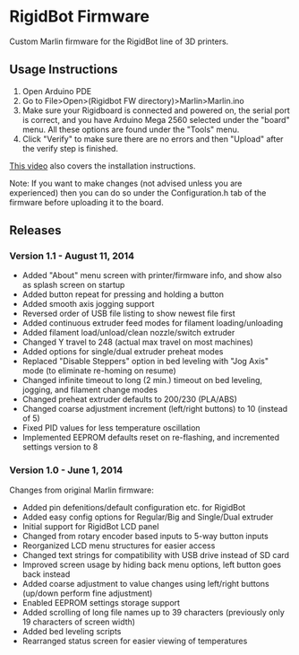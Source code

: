 # RigidBot Firmware

Custom Marlin firmware for the RigidBot line of 3D printers.

## Usage Instructions

1. Open Arduino PDE
1. Go to File>Open>(Rigidbot FW directory)>Marlin>Marlin.ino
1. Make sure your Rigidboard is connected and powered on, the serial port is correct, and you have Arduino Mega 2560 selected under the "board" menu. All these options are found under the "Tools" menu.
1. Click "Verify" to make sure there are no errors and then "Upload" after the verify step is finished.

[This video](https://www.youtube.com/watch?v=xOACHo4e_Dw) also covers the installation instructions.

Note: If you want to make changes (not advised unless you are experienced) then you can do so under the Configuration.h tab of the firmware before uploading it to the board.

## Releases

### Version 1.1 - August 11, 2014

* Added "About" menu screen with printer/firmware info, and show also as splash screen on startup
* Added button repeat for pressing and holding a button
* Added smooth axis jogging support
* Reversed order of USB file listing to show newest file first
* Added continuous extruder feed modes for filament loading/unloading
* Added filament load/unload/clean nozzle/switch extruder
* Changed Y travel to 248 (actual max travel on most machines)
* Added options for single/dual extruder preheat modes
* Replaced "Disable Steppers" option in bed leveling with "Jog Axis" mode (to eliminate re-homing on resume)
* Changed infinite timeout to long (2 min.) timeout on bed leveling, jogging, and filament change modes
* Changed preheat extruder defaults to 200/230 (PLA/ABS)
* Changed coarse adjustment increment (left/right buttons) to 10 (instead of 5)
* Fixed PID values for less temperature oscillation
* Implemented EEPROM defaults reset on re-flashing, and incremented settings version to 8

### Version 1.0 - June 1, 2014

Changes from original Marlin firmware:

* Added pin defenitions/default configuration etc. for RigidBot
* Added easy config options for Regular/Big and Single/Dual extruder
* Initial support for RigidBot LCD panel
* Changed from rotary encoder based inputs to 5-way button inputs
* Reorganized LCD menu structures for easier access
* Changed text strings for compatibility with USB drive instead of SD card
* Improved screen usage by hiding back menu options, left button goes back instead
* Added coarse adjustment to value changes using left/right buttons (up/down perform fine adjustment)
* Enabled EEPROM settings storage support
* Added scrolling of long file names up to 39 characters (previously only 19 characters of screen width)
* Added bed leveling scripts
* Rearranged status screen for easier viewing of temperatures
